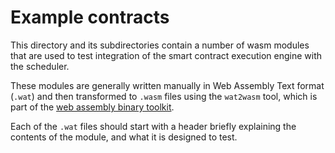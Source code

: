 # Example contracts

This directory and its subdirectories contain a number of wasm modules that are
used to test integration of the smart contract execution engine with the
scheduler.

These modules are generally written manually in Web Assembly Text format (`.wat`)
and then transformed to `.wasm` files using the `wat2wasm` tool, which is part
of the [web assembly binary toolkit](https://github.com/WebAssembly/wabt).

Each of the `.wat` files should start with a header briefly explaining the
contents of the module, and what it is designed to test.
